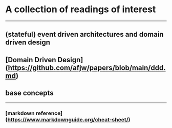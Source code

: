 # A collection of readings of interest
---
## (stateful) event driven architectures and domain driven design


[Domain Driven Design] (https://github.com/afjw/papers/blob/main/ddd.md)
---
## base concepts
---
### [markdown reference] (https://www.markdownguide.org/cheat-sheet/)
